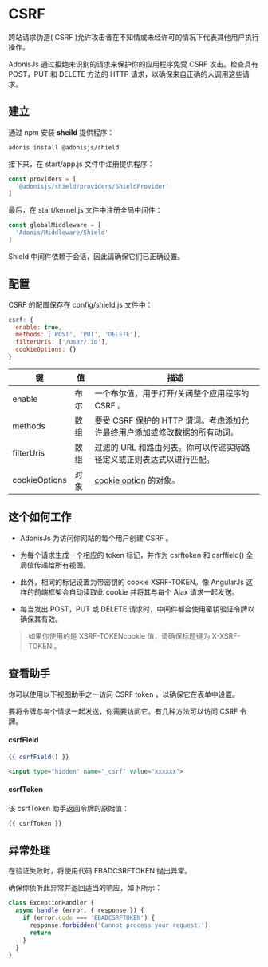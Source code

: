 # CSRF
跨站请求伪造( CSRF )允许攻击者在不知情或未经许可的情况下代表其他用户执行操作。

AdonisJs 通过拒绝未识别的请求来保护你的应用程序免受 CSRF 攻击。检查具有 POST，PUT 和 DELETE 方法的 HTTP 请求，以确保来自正确的人调用这些请求。

## 建立
通过 npm 安装 **sheild** 提供程序：
```bash
adonis install @adonisjs/shield
```
接下来，在 start/app.js 文件中注册提供程序：
```javascript
const providers = [
  '@adonisjs/shield/providers/ShieldProvider'
]
```
最后，在 start/kernel.js 文件中注册全局中间件：
```javascript
const globalMiddleware = [
  'Adonis/Middleware/Shield'
]
```
Shield 中间件依赖于会话，因此请确保它们已正确设置。
## 配置
CSRF 的配置保存在 config/shield.js 文件中：
```javascript
csrf: {
  enable: true,
  methods: ['POST', 'PUT', 'DELETE'],
  filterUris: ['/user/:id'],
  cookieOptions: {}
}
```
键|值|描述
-|-|-
enable|布尔|一个布尔值，用于打开/关闭整个应用程序的 CSRF 。
methods|数组|要受 CSRF 保护的 HTTP 谓词。考虑添加允许最终用户添加或修改数据的所有动词。
filterUris|数组|过滤的 URL 和路由列表。你可以传递实际路径定义或正则表达式以进行匹配。
cookieOptions|对象| [cookie option](https://www.npmjs.com/package/cookie#options-1) 的对象。

## 这个如何工作
- AdonisJs 为访问你网站的每个用户创建 CSRF 。

- 为每个请求生成一个相应的 token 标记，并作为 csrftoken 和 csrffield() 全局值传递给所有视图。

- 此外，相同的标记设置为带密钥的 cookie XSRF-TOKEN。像 AngularJs 这样的前端框架会自动读取此 cookie 并将其与每个 Ajax 请求一起发送。

- 每当发出 POST，PUT 或 DELETE 请求时，中间件都会使用密钥验证令牌以确保其有效。

> 如果你使用的是 XSRF-TOKENcookie 值，请确保标题键为 X-XSRF-TOKEN 。
## 查看助手
你可以使用以下视图助手之一访问 CSRF token ，以确保它在表单中设置。

要将令牌与每个请求一起发送，你需要访问它。有几种方法可以访问 CSRF 令牌。

#### csrfField
```javascript
{{ csrfField() }}
```
```html
<input type="hidden" name="_csrf" value="xxxxxx">
```
#### csrfToken
该 csrfToken 助手返回令牌的原始值：
```javascript
{{ csrfToken }}
```
## 异常处理
在验证失败时，将使用代码 EBADCSRFTOKEN 抛出异常。

确保你侦听此异常并返回适当的响应，如下所示：
```javascript
class ExceptionHandler {
  async handle (error, { response }) {
    if (error.code === 'EBADCSRFTOKEN') {
      response.forbidden('Cannot process your request.')
      return
    }
  }
}
```